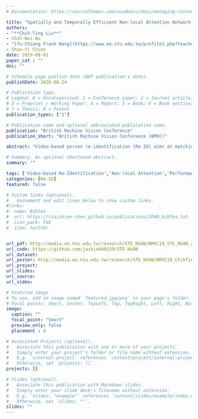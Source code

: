 ```yaml
---
# Documentation: https://sourcethemes.com/academic/docs/managing-content/

title: "Spatially and Temporally Efficient Non-local Attention Network for Video-based Person Re-Identification"
authors: 
- "**Chih-Ting Liu**"
- Chih-Wei Wu
- "[Yu-Chiang Frank Wang](https://www.ee.ntu.edu.tw/profile1.php?teacher_id=24037)"
- Shao-Yi Chien
date: 2019-09-01
paper_cat : ""
doi: ""

# Schedule page publish date (NOT publication's date).
publishDate: 2020-08-24

# Publication type.
# Legend: 0 = Uncategorized; 1 = Conference paper; 2 = Journal article;
# 3 = Preprint / Working Paper; 4 = Report; 5 = Book; 6 = Book section;
# 7 = Thesis; 8 = Patent
publication_types: ["1"]

# Publication name and optional abbreviated publication name.
publication: "British Machine Vision Conference"
publication_short: "British Machine Vision Conference (BMVC)"

abstract: "Video-based person re-identification (Re-ID) aims at matching video sequences of pedestrians across non-overlapping cameras. It is a practical yet challenging task of how to embed spatial and temporal information of a video into its feature representation. While most existing methods learn the video characteristics by aggregating image-wise features and designing attention mechanisms in Neural Networks, they only explore the correlation between frames at high-level features. In this work, we target at refining the intermediate features as well as high-level features with non-local attention operations and make two contributions.(i) We propose a Non-local Video Attention Network (NVAN) to incorporate video characteristics into the representation at multiple feature levels.(ii) We further introduce a Spatially and Temporally Efficient Non-local Video Attention Network (STE-NVAN) to reduce the computation complexity by exploring spatial and temporal redundancy presented in pedestrian videos. Extensive experiments show that our NVAN outperforms state-of-the-arts by 3.8% in rank-1 accuracy on MARS dataset and confirms our STE-NVAN displays a much superior computation footprint compared to existing methods."

# Summary. An optional shortened abstract.
summary: ""

tags: ['Video-based Re-Identification','Non-local Attention','Performance-Computation Trade-off']
categories: [Re-ID]
featured: false

# Custom links (optional).
#   Uncomment and edit lines below to show custom links.
#links:
#- name: Bibtex
#  url: https://tsaishien-chen.github.io/publications/SPAN_bibTex.txt
#  icon_pack: fab
#  icon: twitter


url_pdf: http://media.ee.ntu.edu.tw/research/STE_NVAN/BMVC19_STE_NVAN_cam.pdf
url_code: https://github.com/jackie840129/STE-NVAN
url_dataset:
url_poster: http://media.ee.ntu.edu.tw/research/STE_NVAN/BMVC19_ChihTing_final.pdf
url_project:
url_slides: 
url_source:
url_video:

# Featured image
# To use, add an image named `featured.jpg/png` to your page's folder. 
# Focal points: Smart, Center, TopLeft, Top, TopRight, Left, Right, BottomLeft, Bottom, BottomRight.
image:
  caption: ""
  focal_point: "Smart"
  preview_only: false
  placement : 4

# Associated Projects (optional).
#   Associate this publication with one or more of your projects.
#   Simply enter your project's folder or file name without extension.
#   E.g. `internal-project` references `content/project/internal-project/index.md`.
#   Otherwise, set `projects: []`.
projects: []

# Slides (optional).
#   Associate this publication with Markdown slides.
#   Simply enter your slide deck's filename without extension.
#   E.g. `slides: "example"` references `content/slides/example/index.md`.
#   Otherwise, set `slides: ""`.
slides: ""
---
```

